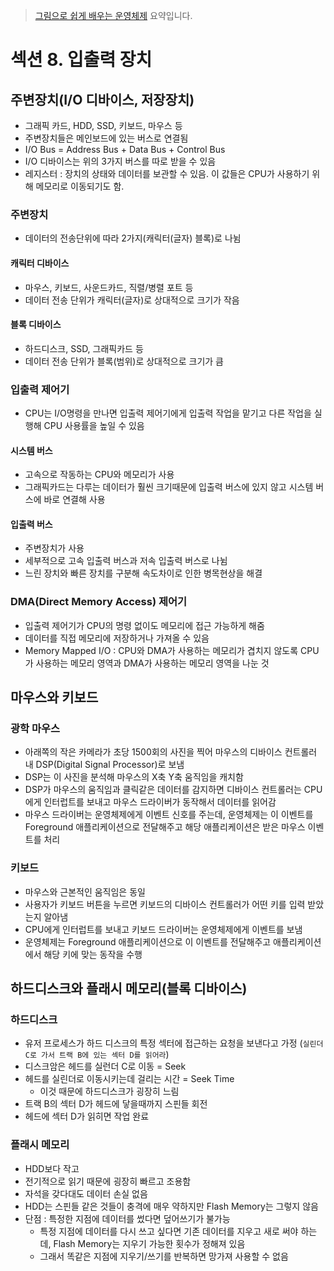 > [그림으로 쉽게 배우는 운영체제](https://www.inflearn.com/course/%EB%B9%84%EC%A0%84%EA%B3%B5%EC%9E%90-%EC%9A%B4%EC%98%81%EC%B2%B4%EC%A0%9C/dashboard) 요약입니다.

# 섹션 8. 입출력 장치
## 주변장치(I/O 디바이스, 저장장치)
- 그래픽 카드, HDD, SSD, 키보드, 마우스 등
- 주변장치들은 메인보드에 있는 버스로 연결됨
- I/O Bus = Address Bus + Data Bus + Control Bus
- I/O 디바이스는 위의 3가지 버스를 따로 받을 수 있음
- 레지스터 : 장치의 상태와 데이터를 보관할 수 있음. 이 값들은 CPU가 사용하기 위해 메모리로 이동되기도 함.
### 주변장치
- 데이터의 전송단위에 따라 2가지(캐릭터(글자) 블록)로 나뉨
#### 캐릭터 디바이스
- 마우스, 키보드, 사운드카드, 직렬/병렬 포트 등
- 데이터 전송 단위가 캐릭터(글자)로 상대적으로 크기가 작음
#### 블록 디바이스
- 하드디스크, SSD, 그래픽카드 등
- 데이터 전송 단위가 블록(범위)로 상대적으로 크기가 큼
### 입출력 제어기
- CPU는 I/O명령을 만나면 입출력 제어기에게 입출력 작업을 맡기고 다른 작업을 실행해 CPU 사용률을 높일 수 있음
#### 시스템 버스
- 고속으로 작동하는 CPU와 메모리가 사용
- 그래픽카드는 다루는 데이터가 훨씬 크기때문에 입출력 버스에 있지 않고 시스템 버스에 바로 연결해 사용
#### 입출력 버스
- 주변장치가 사용
- 세부적으로 고속 입출력 버스과 저속 입출력 버스로 나뉨
- 느린 장치와 빠른 장치를 구분해 속도차이로 인한 병목현상을 해결
### DMA(Direct Memory Access) 제어기
- 입출력 제어기가 CPU의 명령 없이도 메모리에 접근 가능하게 해줌
- 데이터를 직접 메모리에 저장하거나 가져올 수 있음
- Memory Mapped I/O : CPU와 DMA가 사용하는 메모리가 겹치지 않도록 CPU가 사용하는 메모리 영역과 DMA가 사용하는 메모리 영역을 나눈 것

## 마우스와 키보드
### 광학 마우스
- 아래쪽의 작은 카메라가 초당 1500회의 사진을 찍어 마우스의 디바이스 컨트롤러 내 DSP(Digital Signal Processor)로 보냄
- DSP는 이 사진을 분석해 마우스의 X축 Y축 움직임을 캐치함
- DSP가 마우스의 움직임과 클릭같은 데이터를 감지하면 디바이스 컨트롤러는 CPU에게 인터럽트를 보내고 마우스 드라이버가 동작해서 데이터를 읽어감
- 마우스 드라이버는 운영체제에게 이벤트 신호를 주는데, 운영체제는 이 이벤트를 Foreground 애플리케이션으로 전달해주고 해당 애플리케이션은 받은 마우스 이벤트를 처리

### 키보드
- 마우스와 근본적인 움직임은 동일
- 사용자가 키보드 버튼을 누르면 키보드의 디바이스 컨트롤러가 어떤 키를 입력 받았는지 알아냄
- CPU에게 인터럽트를 보내고 키보드 드라이버는 운영체제에게 이벤트를 보냄
- 운영체제는 Foreground 애플리케이션으로 이 이벤트를 전달해주고 애플리케이션에서 해당 키에 맞는 동작을 수행

## 하드디스크와 플래시 메모리(블록 디바이스)
### 하드디스크
- 유저 프로세스가 하드 디스크의 특정 섹터에 접근하는 요청을 보낸다고 가정 (`실린더 C로 가서 트랙 B에 있는 섹터 D를 읽어라`)
- 디스크암은 헤드를 실런더 C로 이동 = Seek
- 헤드를 실린더로 이동시키는데 걸리는 시간 = Seek Time
  - 이것 때문에 하드디스크가 굉장히 느림
- 트랙 B의 섹터 D가 헤드에 닿을때까지 스핀들 회전
- 헤드에 섹터 D가 읽히면 작업 완료
### 플래시 메모리
- HDD보다 작고
- 전기적으로 읽기 때문에 굉장히 빠르고 조용함
- 자석을 갖다대도 데이터 손실 없음
- HDD는 스핀들 같은 것들이 충격에 매우 약하지만 Flash Memory는 그렇지 않음
- 단점 : 특정한 지점에 데이터를 썼다면 덮어쓰기가 불가능
  - 특정 지점에 데이터를 다시 쓰고 싶다면 기존 데이터를 지우고 새로 써야 하는데, Flash Memory는 지우기 가능한 횟수가 정해져 있음
  - 그래서 똑같은 지점에 지우기/쓰기를 반복하면 망가져 사용할 수 없음
